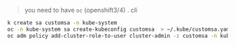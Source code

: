 > you need to have `oc` (openshift3/4) .  cli
```sh
k create sa customsa -n kube-system
oc -n kube-system sa create-kubeconfig customsa  > ~/.kube/customsa.yaml
oc adm policy add-cluster-role-to-user cluster-admin -z customsa -n kube-system
```
